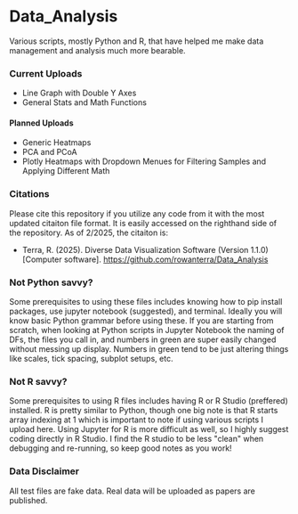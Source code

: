 # Data_Analysis
Various scripts, mostly Python and R, that have helped me make data management and analysis much more bearable.

### Current Uploads 
- Line Graph with Double Y Axes
- General Stats and Math Functions

#### Planned Uploads 
- Generic Heatmaps
- PCA and PCoA
- Plotly Heatmaps with Dropdown Menues for Filtering Samples and Applying Different Math 

### Citations
Please cite this repository if you utilize any code from it with the most updated citaiton file format. It is easily accessed on the righthand side of the repository.
As of 2/2025, the citaiton is: 
- Terra, R. (2025). Diverse Data Visualization Software (Version 1.1.0) [Computer software]. https://github.com/rowanterra/Data_Analysis
  
### Not Python savvy?
Some prerequisites to using these files includes knowing how to pip install packages, use jupyter notebook (suggested), and terminal. Ideally you will know basic Python grammar before using these. If you are starting from scratch, when looking at Python scripts in Jupyter Notebook the naming of DFs, the files you call in, and numbers in green are super easily changed without messing up display. Numbers in green tend to be just altering things like scales, tick spacing, subplot setups, etc. 

### Not R savvy?
Some prerequisites to using R files includes having R or R Studio (preffered) installed. R is pretty similar to Python, though one big note is that R starts array indexing at 1 which is important to note if using various scripts I upload here. Using Jupyter for R is more difficult as well, so I highly suggest coding directly in R Studio. I find the R studio to be less "clean" when debugging and re-running, so keep good notes as you work! 

### Data Disclaimer
All test files are fake data. Real data will be uploaded as papers are published.
